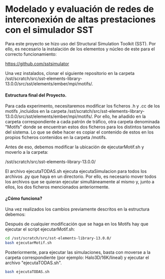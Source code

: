 # Modelado y evaluación de redes de interconexión de altas prestaciones con el simulador SST

Para este proyecto se hizo uso del Structural Simulation Toolkit (SST). Por ello, es necesario la instalación de los elementos y núcleo de este para el correcto funcionamiento:

https://github.com/sstsimulator

Una vez instalados, clonar el siguiente repositorio en la carpeta /sst/scratch/src/sst-elements-library-13.0.0/src/sst/elements/ember/mpi/motifs/.

#### Estructura final del Proyecto.

Para cada experimento, necesitaremos modificar los ficheros .h y .cc de los motifs ,incluidos en la carpeta /sst/scratch/src/sst-elements-library-13.0.0/src/sst/elements/ember/mpi/motifs/. Por ello, he añadido en la carpeta correspondiente a cada patrón de tráfico, otra carpeta denominada "Motifs" donde se encuentran estos dos ficheros para los distintos tamaños del sistema. Lo que se debe hacer es copiar el contenido de estos en los propios ficheros contenidos en la carpeta /motifs.

Antes de eso, debemos modificar la ubicación de ejecutarMotif.sh y moverlo a la carpeta:

/sst/scratch/src/sst-elements-library-13.0.0/

El archivo ejecutaTODAS.sh ejecuta ejecutaSimulacion para todos los archivos .py que haya en un directorio. Por ello, es necesario mover todos los archivos que se quieran ejecutar simultáneamente al mismo y, junto a ellos, los dos ficheros mencionados anteriormente.

#### ¿Cómo funciona?

Una vez realizados los cambios previamente descritos en la estructura debemos:

Después de cualquier modificación que se haga en los Motifs hay que ejecutar el script ejecutarMotif.sh:

```bash
cd /sst/scratch/src/sst-elements-library-13.0.0/
bash ejecutarMotif.sh
```

Posteriormente, para ejecutar las simulaciones, basta con moverse a la carpeta correspondiente (por ejemplo: Halo3D/16K/lineal) y ejecutar el archivo "ejecutaTODAS.sh".

```bash
bash ejecutaTODAS.sh
```


